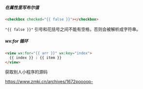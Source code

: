 ##### 在属性里写布尔值

```html
<checkbox checked="{{ false }}"></checkbox>
```

`"{{ false }}"` 引号和花括号之间不能有空格，否则会被解析成字符串。

##### wx:for 循环

```html
<view wx:for="{{ arr }}" wx:key="index">
  {{ index }} : {{ item }}
</view>
```

获取别人小程序的源码

https://www.zmki.cn/archives/1672poooop-